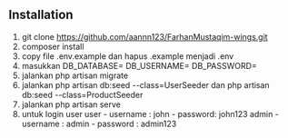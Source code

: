 ## Installation
1. git clone https://github.com/aannn123/FarhanMustaqim-wings.git
2. composer install
3. copy file .env.example dan hapus .example menjadi .env
4. masukkan 
    DB_DATABASE=
    DB_USERNAME=
    DB_PASSWORD=
5. jalankan php artisan migrate
6. jalankan php artisan db:seed --class=UserSeeder dan php artisan db:seed --class=ProductSeeder
7. jalankan php artisan serve
8. untuk login user
        user
        - username : john
        - password: john123
        admin
        - username : admin
        - password : admin123
        